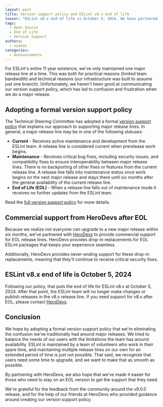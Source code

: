 ```yaml
---
layout: post
title: Version support policy and ESLint v8.x end of life
teaser: "ESLint v8.x end of life is October 5, 2024. We have partnered with HeroDevs to provide support after that."
tags:
  - Open Source
  - End of Life
  - Version Support
authors:
  - nzakas
categories:
  - Announcements
---
```


For ESLint's entire 11 year existence, we've only maintained one major release line at a time. This was both for practical reasons (limited team bandwidth) and technical reasons (our infrastructure was built to assume just one branch). Unfortunately, we haven't been good at communicating our version support policy, which has led to confusion and frustration when we do a major release.

## Adopting a formal version support policy

The Technical Steering Committee has adopted a formal [version support policy](/version-support) that explains our approach to supporting major release lines. In general, a major release line may be in one of the following statuses:

* **Current** - Receives active maintenance and development from the ESLint team. A release line is considered current when prerelease work begins.
* **Maintenance** - Receives critical bug fixes, including security issues, and compatibility fixes to ensure interoperability between major release lines. There is no backporting of other fixes or features from the current release line. A release line falls into maintenance status once work begins on the next major release and stays there until six months after the general availability of the current release line.
* **End of Life (EOL)** - When a release line falls out of maintenance mode it receives no further updates from the ESLint team.

Read the [full version support policy](/version-support) for more details.

## Commercial support from HeroDevs after EOL

Because we realize not everyone can upgrade to a new major release within six months, we've partnered with [HeroDevs][herodevs] to provide commercial support for EOL release lines. HeroDevs provides drop-in replacements for EOL ESLint packages that keeps your experience seamless.

Additionally, HeroDevs provides never-ending support for these drop-in replacements, meaning that they'll continue to receive critical security fixes.

## ESLint v8.x end of life is October 5, 2024

Following our policy, that puts the end of life for ESLint v8.x at October 5, 2024. After that point, the ESLint team will no longer make changes or publish releases in the v8.x release line. If you need  support for v8.x after EOL, please contact [HeroDevs][herodevs].

## Conclusion

We hope by adopting a formal version support policy that we're eliminating the confusion we've traditionally had around major releases. We tried to balance the needs of our users with the limitations the team has around availability. ESLint is maintained by a team of volunteers who work in their spare time, and maintaining multiple release lines on our own for an extended period of time is just not possible. That said, we recognize that users need some time to upgrade, and we want to make that as smooth as possible.

By partnering with HeroDevs, we also hope that we've made it easier for those who need to stay on an EOL version to get the support that they need.

We're grateful for the feedback from the community around the v9.0.0 release, and for the help of our friends at HeroDevs who provided guidance around creating our version support policy.

[herodevs]: https://www.herodevs.com/support/eslint-nes?utm_source=ESLintWebsite&utm_medium=ESLintWebsite&utm_campaign=ESLintNES&utm_id=ESLintNES
